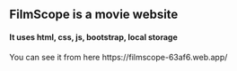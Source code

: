<h2>FilmScope is a movie website</h2>
<h4>It uses html, css, js, bootstrap, local storage</h4>
<p>You can see it from here https://filmscope-63af6.web.app/</p>
